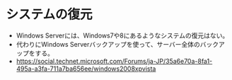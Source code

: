 ﻿# システムの復元

- Windows Serverには、Windows7や8にあるようなシステムの復元はない。
- 代わりにWindows Serverバックアップを使って、サーバー全体のバックアップをする。
- https://social.technet.microsoft.com/Forums/ja-JP/35a6e70a-8fa1-495a-a3fa-711a7ba656ee/windows2008xpvista
